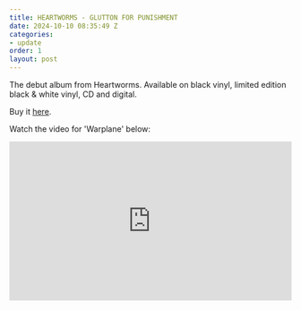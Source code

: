 ```yaml
---
title: HEARTWORMS - GLUTTON FOR PUNISHMENT
date: 2024-10-10 08:35:49 Z
categories:
- update
order: 1
layout: post
---
```


The debut album from Heartworms. Available on black vinyl, limited edition black & white vinyl, CD and digital. 

Buy it  <a href="https://heartworms.ochre.store/" >here</a>. 

Watch the video for 'Warplane' below:
 
<style>.embed-container { position: relative; padding-bottom: 56.25%; height: 0; overflow: hidden; max-width: 100%; } .embed-container iframe, .embed-container object, .embed-container embed { position: absolute; top: 0; left: 0; width: 100%; height: 100%; }</style><div class='embed-container'><iframe src='https://www.youtube.com/embed/pFmc1vqCyGQ' frameborder='0' allowfullscreen></iframe></div>
<p> </p>


